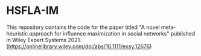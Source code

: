 # HSFLA-IM
This repository contains the code for the paper titled "A novel meta‐heuristic approach for influence maximization in social networks" published in Wiley Expert Systems 2021.
(https://onlinelibrary.wiley.com/doi/abs/10.1111/exsy.12676)
